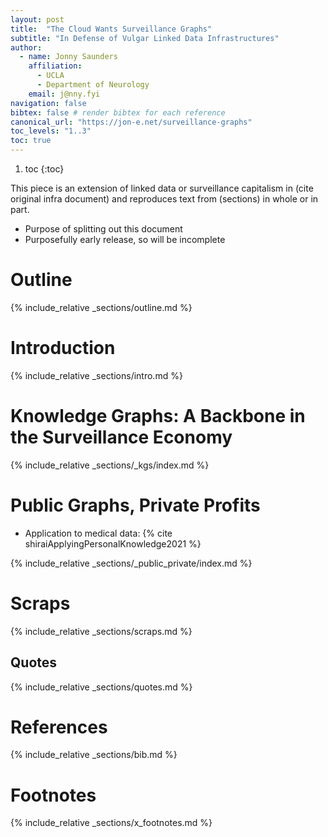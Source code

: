 ```yaml
---
layout: post
title:  "The Cloud Wants Surveillance Graphs"
subtitle: "In Defense of Vulgar Linked Data Infrastructures"
author: 
  - name: Jonny Saunders
    affiliation: 
      - UCLA
      - Department of Neurology
    email: j@nny.fyi
navigation: false
bibtex: false # render bibtex for each reference
canonical_url: "https://jon-e.net/surveillance-graphs"
toc_levels: "1..3"
toc: true
---
```


1. toc
{:toc}

<div class="foreword">
  This piece is an extension of linked data or surveillance capitalism in (cite original infra document) and reproduces text from (sections) in whole or in part. 

  - Purpose of splitting out this document
  - Purposefully early release, so will be incomplete
</div>


# Outline

{% include_relative _sections/outline.md %}

# Introduction

{% include_relative _sections/intro.md %}

# Knowledge Graphs: A Backbone in the Surveillance Economy

{% include_relative _sections/_kgs/index.md %}

# Public Graphs, Private Profits

- Application to medical data: {% cite shiraiApplyingPersonalKnowledge2021 %}

{% include_relative _sections/_public_private/index.md %}

# Scraps

{% include_relative _sections/scraps.md %}

## Quotes

{% include_relative _sections/quotes.md %}

# References

{% include_relative _sections/bib.md %}

# Footnotes

{% include_relative _sections/x_footnotes.md %}


